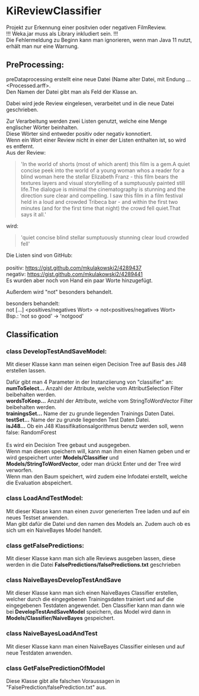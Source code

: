 # KiReviewClassifier
Projekt zur Erkennung einer positvien oder negativen FilmReview. <br>
!!! Weka.jar muss als Library inkludiert sein. !!!<br>
Die Fehlermeldung zu Beginn kann man ignorieren, wenn man Java 11 nutzt, erhält man nur eine Warnung.   
## PreProcessing: 
preDataprocessing erstellt eine neue Datei (Name alter Datei, mit Endung ...<Processed.arff>.
<br>Den Namen der Datei gibt man als Feld der Klasse an.

Dabei wird jede Review eingelesen, verarbeitet und in die neue Datei geschrieben.

Zur Verarbeitung werden zwei Listen genutzt, welche eine Menge englischer Wörter beinhalten. <br>
Diese Wörter sind entweder positiv oder negativ konnotiert. <br>
Wenn ein Wort einer Review nicht in einer der Listen enthalten ist, so wird es entfernt. <br>
Aus der Review: <br>

>'In the world of shorts (most of which arent) this film is a gem.A quiet concise peek into the world of a young woman whos a reader for a blind woman here the stellar Elizabeth Franz - this film bears the textures layers and visual storytelling of a sumptuously painted still life.The dialogue is minimal the cinematography is stunning and the direction sure clear and compelling. I saw this film in a film festival held in a loud and crowded Tribeca bar - and within the first two minutes (and for the first time that night) the crowd fell quiet.That says it all.'

wird: <br>

>'quiet concise blind stellar sumptuously stunning clear loud crowded fell'

Die Listen sind von GitHub: <br> <br>
positiv: https://gist.github.com/mkulakowski2/4289437 <br>
negativ: https://gist.github.com/mkulakowski2/4289441
<br>Es wurden aber noch von Hand ein paar Worte hinzugefügt.<br>

Außerdem wird "not" besonders behandelt.

besonders behandelt: <br>
not [...] <positives/negatives Wort> -> not<positives/negatives Wort> <br>
Bsp.: 'not so good' -> 'notgood'

## Classification

### class DevelopTestAndSaveModel:<br>
Mit dieser Klasse kann man seinen eigen Decision Tree auf Basis des J48 erstellen lassen. <br>

Dafür gibt man 4 Parameter in der Instanziierung von "classifier" an: <br>
__numToSelect...__ Anzahl der Attribute, welche vom AttributSelection Filter beibehalten werden.<br>
__wordsToKeep...__ Anzahl der Attribute, welche vom StringToWordVector Filter beibehalten werden. <br>
__trainingsSet...__ Name der zu grunde liegenden Trainings Daten Datei. <br>
__testSet...__ Name der zu grunde liegenden Test Daten Datei. <br>
__isJ48...__ Ob ein J48 Klassifikationsalgorithmus benutz werden soll, wenn false: RandomForest<br>
<br>
Es wird ein Decision Tree gebaut und ausgegeben. <br>
Wenn man diesen speichern will, kann man ihm einen Namen geben und er wird gespeichert unter __Models/Classifier__ und __Models/StringToWordVector__, oder man drückt Enter und der Tree wird verworfen. <br>
Wenn man den Baum speichert, wird zudem eine Infodatei erstellt, welche die Evaluation abspeichert.

### class LoadAndTestModel:
Mit dieser Klasse kann man einen zuvor generierten Tree laden und auf ein neues Testset anwenden.<br>
Man gibt dafür die Datei und den namen des Models an. Zudem auch ob es sich um ein NaiveBayes Model handelt.

### class getFalsePredictions:
Mit dieser Klasse kann man sich alle Reviews ausgeben lassen, diese werden in die Datei __FalsePredictions/falsePredictions.txt__ geschrieben

### class NaiveBayesDevelopTestAndSave
Mit dieser Klasse kann man sich einen NaiveBayes Classifier erstellen, welcher durch die eingegebenen Trainingsdaten trainiert und auf die eingegebenen Testdaten angewendet.
Den Classifier kann man dann wie bei __DevelopTestAndSaveModel__ speichern, das Model wird dann in __Models/Classifier/NaiveBayes__ gespeichert.
### class NaiveBayesLoadAndTest
Mit dieser Klasse kann man einen NaiveBayes Classifier einlesen und auf neue Testdaten anwenden.

### class GetFalsePredictionOfModel
Diese Klasse gibt alle falschen Voraussagen in "FalsePrediction/falsePrediction.txt" aus. 

<br><br><br><br><br><br><br><br><br><br><br><br><br><br><br><br><br>    




